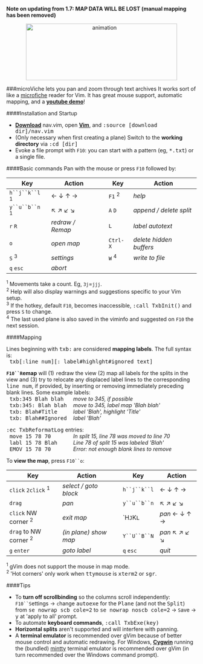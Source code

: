 **Note on updating from 1.7: MAP DATA WILL BE LOST (manual mapping has been removed)**

<p align="center">
<img hspace='20' src="https://raw.github.com/q335r49/textabyss/gh-pages/images/microviche-small.png" width="400" height="150" alt="animation"/>
</p>

###microViche lets you pan and zoom through text archives
It works sort of like a [microfiche](http://www.wisegeek.org/what-is-microfiche.htm) reader for Vim. It has great mouse support, automatic mapping, and a **[youtube demo](http://www.youtube.com/watch?v=xkED6Mv_4bc)**!

####Installation and Startup
- **[Download](https://raw.github.com/q335r49/textabyss/master/nav.vim)** nav.vim, open **[Vim](http://www.vim.org)**, and <samp>:source [download dir]/nav.vim</samp>
- (Only necessary when first creating a plane) Switch to the **working directory** via <samp>:cd [dir]</samp> 
- Evoke a file prompt with `F10`: you can start with a pattern (eg, <samp>*.txt</samp>) or a single file.

####Basic commands
Pan with the mouse or press `F10` followed by:

Key | Action | | Key | Action
----- | ----- | --- | --- | ---
`h``j``k``l` <sup>1</sup>| ← ↓ ↑ → | | `F1` <sup>2</sup> | *help*
`y``u``b``n` <sup>1</sup>| ↖ ↗ ↙ ↘  ||`A` `D` |*append / delete split*
`r` `R` | *redraw / Remap* | | `L` | *label autotext*
`o` | *open map* | | `Ctrl-X`| *delete hidden buffers*
`S` <sup>3</sup> | *settings* | |`W` <sup>4</sup>| *write to file*
`q` `esc` | *abort*| | |
<sup>1</sup> Movements take a count. Eg, `3j`=`jjj`.  
<sup>2</sup> Help will also display warnings and suggestions specific to your Vim setup.  
<sup>3</sup> If the hotkey, default `F10`, becomes inaccessible, <samp>:call TxbInit()</samp> and press `S` to change.  
<sup>4</sup> The last used plane is also saved in the viminfo and suggested on `F10` the next session.

####Mapping

Lines beginning with <samp>txb:</samp> are considered **mapping labels**. The full syntax is:  
<samp>&nbsp;txb[:line num][: label#highlght#ignored text]</samp>

**`F10``R`emap** will (1) `r`edraw the view (2) map all labels for the splits in the view and (3) try to relocate any displaced label lines to the corresponding <samp>line num</samp>, if provided, by inserting or removing immediately preceding blank lines. Some example labels:  
<samp>&nbsp;txb:345 Blah blah&nbsp;&nbsp;&nbsp;</samp>*move to 345, if possible*  
<samp>&nbsp;txb:345: Blah blah&nbsp;&nbsp;</samp>*move to 345, label map 'Blah blah'*  
<samp>&nbsp;txb: Blah#Title&nbsp;&nbsp;&nbsp;&nbsp;&nbsp;</samp>*label 'Blah', highlight 'Title'*  
<samp>&nbsp;txb: Blah##Ignored&nbsp;&nbsp;</samp>*label 'Blah'*

<samp>:ec TxbReformatLog</samp> entries:  
<samp>&nbsp;move 15 78 70&nbsp;&nbsp;&nbsp;&nbsp;&nbsp;&nbsp;&nbsp;</samp>*In split 15, line 78 was moved to line 70*  
<samp>&nbsp;labl 15 78 Blah&nbsp;&nbsp;&nbsp;&nbsp;&nbsp;</samp>*Line 78 of split 15 was labeled 'Blah'*  
<samp>&nbsp;EMOV 15 78 70&nbsp;&nbsp;&nbsp;&nbsp;&nbsp;&nbsp;&nbsp;</samp>*Error: not enough blank lines to remove*  

To **view the map**, press `F10``o`:

Key | Action | | Key | Action
--- | --- | --- | --- | ---
`click`  `2click` <sup>1</sup>|*select / goto block*||`h``j``k``l` |← ↓ ↑ →
`drag` | *pan* || `y``u``b``n` |↖ ↗ ↙ ↘
`click` NW corner <sup>2</sup>|*exit map*||`H``J``K``L`` |*pan* ← ↓ ↑ →
`drag` to NW corner <sup>2</sup> | *(in plane) show map* ||`Y``U``B``N` |*pan* ↖ ↗ ↙ ↘
`g` `enter`| *goto label*||`q` `esc`|*quit*
<sup>1</sup> gVim does not support the mouse in map mode.  
<sup>2</sup> 'Hot corners' only work when <samp>ttymouse</samp> is <samp>xterm2</samp> or <samp>sgr</samp>.  

####Tips
- To **turn off scrollbinding** so the columns scroll independently: `F10``S`ettings → `c`hange <samp>autoexe</samp> for the <samp>Plane</samp> (and not the <samp>Split</samp>) from <samp>se nowrap scb cole=2</samp> to <samp>se nowrap noscb cole=2</samp> → `S`ave → <samp>y</samp> at 'apply to all' prompt.
- To automate **keyboard commands**, <samp>:call TxbExe(key)</samp>
- **Horizontal splits** aren't supported and will interfere with panning.
- A **terminal emulator** is recommended over gVim because of better mouse control and automatic redrawing. For Windows, **[Cygwin](http://www.cygwin.com/)** running the (bundled) [mintty](https://code.google.com/p/mintty/) terminal emulator is recommended over gVim (in turn recommended over the Windows command prompt).
